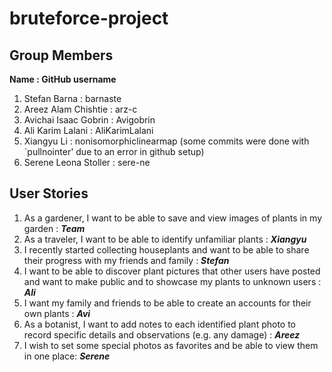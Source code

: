 # bruteforce-project

## Group Members

**Name : GitHub username**

1. Stefan Barna : barnaste
2. Areez Alam Chishtie : arz-c
3. Avichai Isaac Gobrin : Avigobrin
4. Ali Karim Lalani : AliKarimLalani
5. Xiangyu Li : nonisomorphiclinearmap (some commits were done with `pullnointer' due to an error in github setup)
6. Serene Leona Stoller : sere-ne

## User Stories

1. As a gardener, I want to be able to save and view images of plants in my garden : ***Team***
2. As a traveler, I want to be able to identify unfamiliar plants : ***Xiangyu***
3. I recently started collecting houseplants and want to be able to share their progress with my friends and family : ***Stefan***
4. I want to be able to discover plant pictures that other users have posted and want to make public and to 
   showcase my plants to unknown users : ***Ali***
5. I want my family and friends to be able to create an accounts for their own plants : ***Avi***
6. As a botanist, I want to add notes to each identified plant photo to record specific
   details and observations (e.g. any damage) : ***Areez***
7. I wish to set some special photos as favorites and be able to view them in one place: ***Serene***
